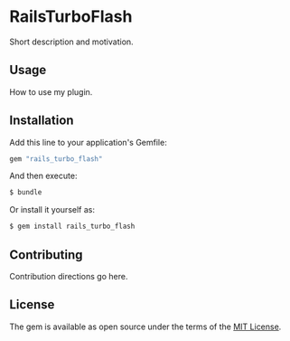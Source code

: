 # RailsTurboFlash
Short description and motivation.

## Usage
How to use my plugin.

## Installation
Add this line to your application's Gemfile:

```ruby
gem "rails_turbo_flash"
```

And then execute:
```bash
$ bundle
```

Or install it yourself as:
```bash
$ gem install rails_turbo_flash
```

## Contributing
Contribution directions go here.

## License
The gem is available as open source under the terms of the [MIT License](https://opensource.org/licenses/MIT).
